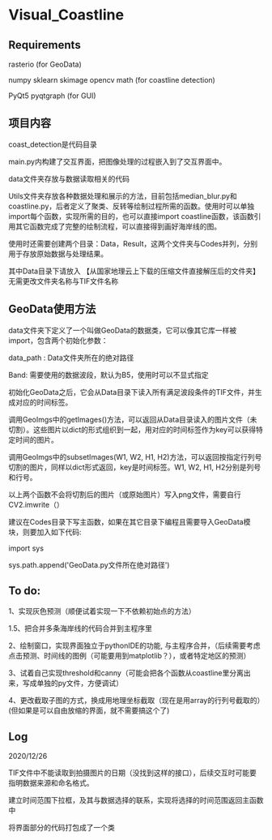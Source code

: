 # Visual_Coastline

## Requirements

rasterio  (for GeoData)

numpy  sklearn  skimage  opencv  math  (for coastline detection)

PyQt5  pyqtgraph (for GUI)



## 项目内容

coast_detection是代码目录

main.py内构建了交互界面，把图像处理的过程嵌入到了交互界面中。

data文件夹存放与数据读取相关的代码

Utils文件夹存放各种数据处理和展示的方法，目前包括median_blur.py和coastline.py，后者定义了聚类、反转等绘制过程所需的函数。使用时可以单独import每个函数，实现所需的目的，也可以直接import coastline函数，该函数引用其它函数完成了完整的绘制流程，可以直接得到画好海岸线的图。

使用时还需要创建两个目录：Data，Result，这两个文件夹与Codes并列，分别用于存放原始数据与处理结果。

其中Data目录下请放入  【从国家地理云上下载的压缩文件直接解压后的文件夹】  无需更改文件夹名称与TIF文件名称

## GeoData使用方法

data文件夹下定义了一个叫做GeoData的数据类，它可以像其它库一样被import，包含两个初始化参数：

data_path : Data文件夹所在的绝对路径

Band: 需要使用的数据波段，默认为B5，使用时可以不显式指定

初始化GeoData之后，它会从Data目录下读入所有满足波段条件的TIF文件，并生成对应的时间标签。

调用GeoImgs中的getImages()方法，可以返回从Data目录读入的图片文件（未切割）。这些图片以dict的形式组织到一起，用对应的时间标签作为key可以获得特定时间的图片。

调用GeoImgs中的subsetImages(W1, W2, H1, H2)方法，可以返回按指定行列号切割的图片，同样以dict形式返回，key是时间标签。W1, W2, H1, H2分别是列号和行号。

以上两个函数不会将切割后的图片（或原始图片）写入png文件，需要自行CV2.imwrite（）

建议在Codes目录下写主函数，如果在其它目录下编程且需要导入GeoData模块，则要加入如下代码:

import sys

sys.path.append('GeoData.py文件所在绝对路径')

## To do:

1、实现灰色预测（顺便试着实现一下不依赖初始点的方法）

1.5、把合并多条海岸线的代码合并到主程序里

2、绘制窗口，实现界面独立于pythonIDE的功能, 与主程序合并，（后续需要考虑点击预测、时间线的图例（可能要用到matplotlib？），或者特定地区的预测）

3、试着自己实现threshold和canny（可能会把各个函数从coastline里分离出来，写成单独的py文件，方便调试）

4、更改截取子图的方式，换成用地理坐标截取（现在是用array的行列号截取的）(但如果是可以自由放缩的界面，就不需要搞这个了)

## Log

2020/12/26

TIF文件中不能读取到拍摄图片的日期（没找到这样的接口），后续交互时可能要指明数据来源和命名格式。

建立时间范围下拉框，及其与数据选择的联系，实现将选择的时间范围返回主函数中

将界面部分的代码打包成了一个类


